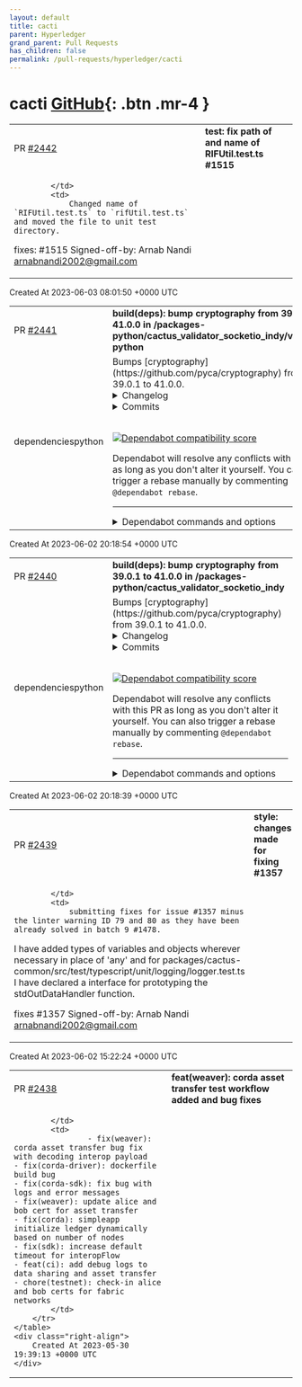 ```yaml
---
layout: default
title: cacti
parent: Hyperledger
grand_parent: Pull Requests
has_children: false
permalink: /pull-requests/hyperledger/cacti
---
```


# cacti <span class="fs-3 right-align">[GitHub](https://github.com/hyperledger/cacti){: .btn .mr-4 }</span>


<div>
    <table>
        <tr>
            <td>
                PR <a href="https://github.com/hyperledger/cacti/pull/2442" class=".btn">#2442</a>
            </td>
            <td>
                <b>
                    test: fix path of and name of RIFUtil.test.ts #1515
                </b>
            </td>
        </tr>
        <tr>
            <td>
                
            </td>
            <td>
                Changed name of `RIFUtil.test.ts` to `rifUtil.test.ts` and moved the file to unit test directory.

fixes: #1515
Signed-off-by: Arnab Nandi <arnabnandi2002@gmail.com>
            </td>
        </tr>
    </table>
    <div class="right-align">
        Created At 2023-06-03 08:01:50 +0000 UTC
    </div>
</div>

<div>
    <table>
        <tr>
            <td>
                PR <a href="https://github.com/hyperledger/cacti/pull/2441" class=".btn">#2441</a>
            </td>
            <td>
                <b>
                    build(deps): bump cryptography from 39.0.1 to 41.0.0 in /packages-python/cactus_validator_socketio_indy/validator-python
                </b>
            </td>
        </tr>
        <tr>
            <td>
                <span class="chip">dependencies</span><span class="chip">python</span>
            </td>
            <td>
                Bumps [cryptography](https://github.com/pyca/cryptography) from 39.0.1 to 41.0.0.
<details>
<summary>Changelog</summary>
<p><em>Sourced from <a href="https://github.com/pyca/cryptography/blob/main/CHANGELOG.rst">cryptography's changelog</a>.</em></p>
<blockquote>
<p>41.0.0 - 2023-05-30</p>
<pre><code>
* **BACKWARDS INCOMPATIBLE:** Support for OpenSSL less than 1.1.1d has been
  removed.  Users on older version of OpenSSL will need to upgrade.
* **BACKWARDS INCOMPATIBLE:** Support for Python 3.6 has been removed.
* **BACKWARDS INCOMPATIBLE:** Dropped support for LibreSSL &lt; 3.6.
* Updated the minimum supported Rust version (MSRV) to 1.56.0, from 1.48.0.
* Updated Windows, macOS, and Linux wheels to be compiled with OpenSSL 3.1.1.
* Added support for the :class:`~cryptography.x509.OCSPAcceptableResponses`
  OCSP extension.
* Added support for the :class:`~cryptography.x509.MSCertificateTemplate`
  proprietary Microsoft certificate extension.
* Implemented support for equality checks on all asymmetric public key types.
* Added support for ``aes256-gcm@openssh.com`` encrypted keys in
  :func:`~cryptography.hazmat.primitives.serialization.load_ssh_private_key`.
* Added support for obtaining X.509 certificate signature algorithm parameters
  (including PSS) via
  :meth:`~cryptography.x509.Certificate.signature_algorithm_parameters`.
* Support signing :class:`~cryptography.hazmat.primitives.asymmetric.padding.PSS`
  X.509 certificates via the new keyword-only argument ``rsa_padding`` on
  :meth:`~cryptography.x509.CertificateBuilder.sign`.
* Added support for
  :class:`~cryptography.hazmat.primitives.ciphers.aead.ChaCha20Poly1305`
  on BoringSSL.
<p>.. _v40-0-2:</p>
<p>40.0.2 - 2023-04-14
</code></pre></p>
<ul>
<li>Fixed compilation when using LibreSSL 3.7.2.</li>
<li>Added some functions to support an upcoming <code>pyOpenSSL</code> release.</li>
</ul>
<p>.. _v40-0-1:</p>
<p>40.0.1 - 2023-03-24</p>
<pre><code>
* Fixed a bug where certain operations would fail if an object happened to be
  in the top-half of the memory-space. This only impacted 32-bit systems.
<p>.. _v40-0-0:</p>
<p>40.0.0 - 2023-03-24
</code></pre></p>
<ul>
<li><strong>BACKWARDS INCOMPATIBLE:</strong> As announced in the 39.0.0 changelog, the way
<code>cryptography</code> links OpenSSL has changed. This only impacts users who</li>
</ul>
<!-- raw HTML omitted -->
</blockquote>
<p>... (truncated)</p>
</details>
<details>
<summary>Commits</summary>
<ul>
<li><a href="https://github.com/pyca/cryptography/commit/c4d494fd3ee907316bd846e90cbf4a8df75a25ac"><code>c4d494f</code></a> 41.0.0 version bump (<a href="https://redirect.github.com/pyca/cryptography/issues/8991">#8991</a>)</li>
<li><a href="https://github.com/pyca/cryptography/commit/8708245ccdeaff21d65eea68a4f8d2a7c5949a22"><code>8708245</code></a> new openssl day (<a href="https://redirect.github.com/pyca/cryptography/issues/8990">#8990</a>)</li>
<li><a href="https://github.com/pyca/cryptography/commit/31436a486661cd863d4c77e40facf93fbb2d9f54"><code>31436a4</code></a> admit to the existence of nuance in HKDF (<a href="https://redirect.github.com/pyca/cryptography/issues/8987">#8987</a>)</li>
<li><a href="https://github.com/pyca/cryptography/commit/91e41898e6d1d2a9a6e980c39e2f8baa2fa8a1f8"><code>91e4189</code></a> Port DSA to Rust (<a href="https://redirect.github.com/pyca/cryptography/issues/8978">#8978</a>)</li>
<li><a href="https://github.com/pyca/cryptography/commit/f302d28b81607aab28d22b653da78d564824f267"><code>f302d28</code></a> Update CI for new LibreSSL releases (<a href="https://redirect.github.com/pyca/cryptography/issues/8975">#8975</a>)</li>
<li><a href="https://github.com/pyca/cryptography/commit/851d8ccb340bfc93c827b9e80af939a216b34925"><code>851d8cc</code></a> Bump openssl from 0.10.52 to 0.10.53 in /src/rust (<a href="https://redirect.github.com/pyca/cryptography/issues/8986">#8986</a>)</li>
<li><a href="https://github.com/pyca/cryptography/commit/0918c7236c94c29272e0790ba0227cfa9401943b"><code>0918c72</code></a> Bump coverage from 7.2.6 to 7.2.7 (<a href="https://redirect.github.com/pyca/cryptography/issues/8985">#8985</a>)</li>
<li><a href="https://github.com/pyca/cryptography/commit/730a5ce11a91f40c1bb0f881ab22bc52d6cecef6"><code>730a5ce</code></a> Bump openssl-sys from 0.9.87 to 0.9.88 in /src/rust (<a href="https://redirect.github.com/pyca/cryptography/issues/8984">#8984</a>)</li>
<li><a href="https://github.com/pyca/cryptography/commit/88e8c288975709228005e70301644034463d9823"><code>88e8c28</code></a> Bump BoringSSL and/or OpenSSL in CI (<a href="https://redirect.github.com/pyca/cryptography/issues/8983">#8983</a>)</li>
<li><a href="https://github.com/pyca/cryptography/commit/3e24e44527a69884ca0c3247e1b5e9c8bbf590c9"><code>3e24e44</code></a> Bump once_cell from 1.17.1 to 1.17.2 in /src/rust (<a href="https://redirect.github.com/pyca/cryptography/issues/8982">#8982</a>)</li>
<li>Additional commits viewable in <a href="https://github.com/pyca/cryptography/compare/39.0.1...41.0.0">compare view</a></li>
</ul>
</details>
<br />


[![Dependabot compatibility score](https://dependabot-badges.githubapp.com/badges/compatibility_score?dependency-name=cryptography&package-manager=pip&previous-version=39.0.1&new-version=41.0.0)](https://docs.github.com/en/github/managing-security-vulnerabilities/about-dependabot-security-updates#about-compatibility-scores)

Dependabot will resolve any conflicts with this PR as long as you don't alter it yourself. You can also trigger a rebase manually by commenting `@dependabot rebase`.

[//]: # (dependabot-automerge-start)
[//]: # (dependabot-automerge-end)

---

<details>
<summary>Dependabot commands and options</summary>
<br />

You can trigger Dependabot actions by commenting on this PR:
- `@dependabot rebase` will rebase this PR
- `@dependabot recreate` will recreate this PR, overwriting any edits that have been made to it
- `@dependabot merge` will merge this PR after your CI passes on it
- `@dependabot squash and merge` will squash and merge this PR after your CI passes on it
- `@dependabot cancel merge` will cancel a previously requested merge and block automerging
- `@dependabot reopen` will reopen this PR if it is closed
- `@dependabot close` will close this PR and stop Dependabot recreating it. You can achieve the same result by closing it manually
- `@dependabot ignore this major version` will close this PR and stop Dependabot creating any more for this major version (unless you reopen the PR or upgrade to it yourself)
- `@dependabot ignore this minor version` will close this PR and stop Dependabot creating any more for this minor version (unless you reopen the PR or upgrade to it yourself)
- `@dependabot ignore this dependency` will close this PR and stop Dependabot creating any more for this dependency (unless you reopen the PR or upgrade to it yourself)
You can disable automated security fix PRs for this repo from the [Security Alerts page](https://github.com/hyperledger/cacti/network/alerts).

</details>
            </td>
        </tr>
    </table>
    <div class="right-align">
        Created At 2023-06-02 20:18:54 +0000 UTC
    </div>
</div>

<div>
    <table>
        <tr>
            <td>
                PR <a href="https://github.com/hyperledger/cacti/pull/2440" class=".btn">#2440</a>
            </td>
            <td>
                <b>
                    build(deps): bump cryptography from 39.0.1 to 41.0.0 in /packages-python/cactus_validator_socketio_indy
                </b>
            </td>
        </tr>
        <tr>
            <td>
                <span class="chip">dependencies</span><span class="chip">python</span>
            </td>
            <td>
                Bumps [cryptography](https://github.com/pyca/cryptography) from 39.0.1 to 41.0.0.
<details>
<summary>Changelog</summary>
<p><em>Sourced from <a href="https://github.com/pyca/cryptography/blob/main/CHANGELOG.rst">cryptography's changelog</a>.</em></p>
<blockquote>
<p>41.0.0 - 2023-05-30</p>
<pre><code>
* **BACKWARDS INCOMPATIBLE:** Support for OpenSSL less than 1.1.1d has been
  removed.  Users on older version of OpenSSL will need to upgrade.
* **BACKWARDS INCOMPATIBLE:** Support for Python 3.6 has been removed.
* **BACKWARDS INCOMPATIBLE:** Dropped support for LibreSSL &lt; 3.6.
* Updated the minimum supported Rust version (MSRV) to 1.56.0, from 1.48.0.
* Updated Windows, macOS, and Linux wheels to be compiled with OpenSSL 3.1.1.
* Added support for the :class:`~cryptography.x509.OCSPAcceptableResponses`
  OCSP extension.
* Added support for the :class:`~cryptography.x509.MSCertificateTemplate`
  proprietary Microsoft certificate extension.
* Implemented support for equality checks on all asymmetric public key types.
* Added support for ``aes256-gcm@openssh.com`` encrypted keys in
  :func:`~cryptography.hazmat.primitives.serialization.load_ssh_private_key`.
* Added support for obtaining X.509 certificate signature algorithm parameters
  (including PSS) via
  :meth:`~cryptography.x509.Certificate.signature_algorithm_parameters`.
* Support signing :class:`~cryptography.hazmat.primitives.asymmetric.padding.PSS`
  X.509 certificates via the new keyword-only argument ``rsa_padding`` on
  :meth:`~cryptography.x509.CertificateBuilder.sign`.
* Added support for
  :class:`~cryptography.hazmat.primitives.ciphers.aead.ChaCha20Poly1305`
  on BoringSSL.
<p>.. _v40-0-2:</p>
<p>40.0.2 - 2023-04-14
</code></pre></p>
<ul>
<li>Fixed compilation when using LibreSSL 3.7.2.</li>
<li>Added some functions to support an upcoming <code>pyOpenSSL</code> release.</li>
</ul>
<p>.. _v40-0-1:</p>
<p>40.0.1 - 2023-03-24</p>
<pre><code>
* Fixed a bug where certain operations would fail if an object happened to be
  in the top-half of the memory-space. This only impacted 32-bit systems.
<p>.. _v40-0-0:</p>
<p>40.0.0 - 2023-03-24
</code></pre></p>
<ul>
<li><strong>BACKWARDS INCOMPATIBLE:</strong> As announced in the 39.0.0 changelog, the way
<code>cryptography</code> links OpenSSL has changed. This only impacts users who</li>
</ul>
<!-- raw HTML omitted -->
</blockquote>
<p>... (truncated)</p>
</details>
<details>
<summary>Commits</summary>
<ul>
<li><a href="https://github.com/pyca/cryptography/commit/c4d494fd3ee907316bd846e90cbf4a8df75a25ac"><code>c4d494f</code></a> 41.0.0 version bump (<a href="https://redirect.github.com/pyca/cryptography/issues/8991">#8991</a>)</li>
<li><a href="https://github.com/pyca/cryptography/commit/8708245ccdeaff21d65eea68a4f8d2a7c5949a22"><code>8708245</code></a> new openssl day (<a href="https://redirect.github.com/pyca/cryptography/issues/8990">#8990</a>)</li>
<li><a href="https://github.com/pyca/cryptography/commit/31436a486661cd863d4c77e40facf93fbb2d9f54"><code>31436a4</code></a> admit to the existence of nuance in HKDF (<a href="https://redirect.github.com/pyca/cryptography/issues/8987">#8987</a>)</li>
<li><a href="https://github.com/pyca/cryptography/commit/91e41898e6d1d2a9a6e980c39e2f8baa2fa8a1f8"><code>91e4189</code></a> Port DSA to Rust (<a href="https://redirect.github.com/pyca/cryptography/issues/8978">#8978</a>)</li>
<li><a href="https://github.com/pyca/cryptography/commit/f302d28b81607aab28d22b653da78d564824f267"><code>f302d28</code></a> Update CI for new LibreSSL releases (<a href="https://redirect.github.com/pyca/cryptography/issues/8975">#8975</a>)</li>
<li><a href="https://github.com/pyca/cryptography/commit/851d8ccb340bfc93c827b9e80af939a216b34925"><code>851d8cc</code></a> Bump openssl from 0.10.52 to 0.10.53 in /src/rust (<a href="https://redirect.github.com/pyca/cryptography/issues/8986">#8986</a>)</li>
<li><a href="https://github.com/pyca/cryptography/commit/0918c7236c94c29272e0790ba0227cfa9401943b"><code>0918c72</code></a> Bump coverage from 7.2.6 to 7.2.7 (<a href="https://redirect.github.com/pyca/cryptography/issues/8985">#8985</a>)</li>
<li><a href="https://github.com/pyca/cryptography/commit/730a5ce11a91f40c1bb0f881ab22bc52d6cecef6"><code>730a5ce</code></a> Bump openssl-sys from 0.9.87 to 0.9.88 in /src/rust (<a href="https://redirect.github.com/pyca/cryptography/issues/8984">#8984</a>)</li>
<li><a href="https://github.com/pyca/cryptography/commit/88e8c288975709228005e70301644034463d9823"><code>88e8c28</code></a> Bump BoringSSL and/or OpenSSL in CI (<a href="https://redirect.github.com/pyca/cryptography/issues/8983">#8983</a>)</li>
<li><a href="https://github.com/pyca/cryptography/commit/3e24e44527a69884ca0c3247e1b5e9c8bbf590c9"><code>3e24e44</code></a> Bump once_cell from 1.17.1 to 1.17.2 in /src/rust (<a href="https://redirect.github.com/pyca/cryptography/issues/8982">#8982</a>)</li>
<li>Additional commits viewable in <a href="https://github.com/pyca/cryptography/compare/39.0.1...41.0.0">compare view</a></li>
</ul>
</details>
<br />


[![Dependabot compatibility score](https://dependabot-badges.githubapp.com/badges/compatibility_score?dependency-name=cryptography&package-manager=pip&previous-version=39.0.1&new-version=41.0.0)](https://docs.github.com/en/github/managing-security-vulnerabilities/about-dependabot-security-updates#about-compatibility-scores)

Dependabot will resolve any conflicts with this PR as long as you don't alter it yourself. You can also trigger a rebase manually by commenting `@dependabot rebase`.

[//]: # (dependabot-automerge-start)
[//]: # (dependabot-automerge-end)

---

<details>
<summary>Dependabot commands and options</summary>
<br />

You can trigger Dependabot actions by commenting on this PR:
- `@dependabot rebase` will rebase this PR
- `@dependabot recreate` will recreate this PR, overwriting any edits that have been made to it
- `@dependabot merge` will merge this PR after your CI passes on it
- `@dependabot squash and merge` will squash and merge this PR after your CI passes on it
- `@dependabot cancel merge` will cancel a previously requested merge and block automerging
- `@dependabot reopen` will reopen this PR if it is closed
- `@dependabot close` will close this PR and stop Dependabot recreating it. You can achieve the same result by closing it manually
- `@dependabot ignore this major version` will close this PR and stop Dependabot creating any more for this major version (unless you reopen the PR or upgrade to it yourself)
- `@dependabot ignore this minor version` will close this PR and stop Dependabot creating any more for this minor version (unless you reopen the PR or upgrade to it yourself)
- `@dependabot ignore this dependency` will close this PR and stop Dependabot creating any more for this dependency (unless you reopen the PR or upgrade to it yourself)
You can disable automated security fix PRs for this repo from the [Security Alerts page](https://github.com/hyperledger/cacti/network/alerts).

</details>
            </td>
        </tr>
    </table>
    <div class="right-align">
        Created At 2023-06-02 20:18:39 +0000 UTC
    </div>
</div>

<div>
    <table>
        <tr>
            <td>
                PR <a href="https://github.com/hyperledger/cacti/pull/2439" class=".btn">#2439</a>
            </td>
            <td>
                <b>
                    style: changes made for fixing #1357
                </b>
            </td>
        </tr>
        <tr>
            <td>
                
            </td>
            <td>
                submitting fixes for issue #1357 minus the linter warning ID 79 and 80 as they have been already solved in batch 9 #1478.
I have added types of variables and objects wherever necessary in place of 'any' and for packages/cactus-common/src/test/typescript/unit/logging/logger.test.ts I have declared a interface for prototyping the stdOutDataHandler function.

fixes #1357
Signed-off-by: Arnab Nandi arnabnandi2002@gmail.com
            </td>
        </tr>
    </table>
    <div class="right-align">
        Created At 2023-06-02 15:22:24 +0000 UTC
    </div>
</div>

<div>
    <table>
        <tr>
            <td>
                PR <a href="https://github.com/hyperledger/cacti/pull/2438" class=".btn">#2438</a>
            </td>
            <td>
                <b>
                    feat(weaver): corda asset transfer test workflow added and bug fixes
                </b>
            </td>
        </tr>
        <tr>
            <td>
                
            </td>
            <td>
                    - fix(weaver): corda asset transfer bug fix with decoding interop payload
    - fix(corda-driver): dockerfile build bug
    - fix(corda-sdk): fix bug with logs and error messages
    - fix(weaver): update alice and bob cert for asset transfer
    - fix(corda): simpleapp initialize ledger dynamically based on number of nodes
    - fix(sdk): increase default timeout for interopFlow
    - feat(ci): add debug logs to data sharing and asset transfer
    - chore(testnet): check-in alice and bob certs for fabric networks
            </td>
        </tr>
    </table>
    <div class="right-align">
        Created At 2023-05-30 19:39:13 +0000 UTC
    </div>
</div>

